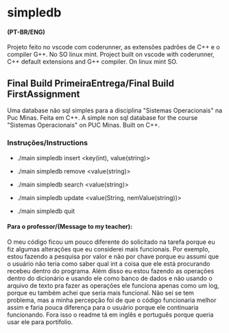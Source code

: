 # simpledb

#### (PT-BR/ENG)

Projeto feito no vscode com coderunner, as extensões padrões de C++ e o compiler G++. No SO linux mint.
Project built on vscode with coderunner, C++ default extensions and G++ compiler. On linux mint SO. 

## Final Build PrimeiraEntrega/Final Build FirstAssignment

Uma database não sql simples para a disciplina "Sistemas Operacionais" na Puc Minas. Feita em C++.
A simple non sql database for the course "Sistemas Operacionais" on PUC Minas. Built on C++.

### Instruções/Instructions

- ./main simpledb insert <key(int), value(string)>

- ./main simpledb remove <value(string)>

- ./main simpledb search <value(string)>

- ./main simpledb update <value(String, nemValue(string))>

- ./main simpledb quit

#### Para o professor/(Message to my teacher): 

O meu código ficou um pouco diferente do solicitado na tarefa porque eu fiz algumas alterações que eu considerei mais funcionais. Por exemplo, estou fazendo a pesquisa por valor e não por chave porque eu assumi que o usuário não teria como saber qual int a coisa que ele está procurando recebeu dentro do programa. Além disso eu estou fazendo as operações dentro do dicionário e usando ele como banco de dados e não usando o arquivo de texto pra fazer as operações ele funciona apenas como um log, porque eu também achei que seria mais funcional. Não sei se tem problema, mas a minha percepção foi de que o código funcionaria melhor assim e faria pouca diferença para o usuário porque ele continuaria funcionando. Fora isso o readme tá em inglês e português porque queria usar ele para portifolio. 

